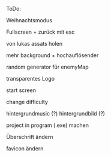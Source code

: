ToDo:

Weihnachtsmodus

Fullscreen + zurück mit esc

von lukas assats holen

mehr background + hochauflösender

random generator für enemyMap

transparentes Logo

start screen

change difficulty 

hintergrundmusic (?) hintergrundbild (?)

project in program (.exe) machen

Überschrift ändern

favicon ändern
